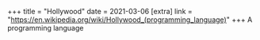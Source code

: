 +++
title = "Hollywood"
date = 2021-03-06
[extra]
link = "https://en.wikipedia.org/wiki/Hollywood_(programming_language)"
+++
A programming language

